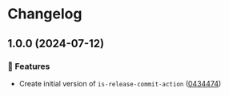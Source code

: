 # Changelog

## 1.0.0 (2024-07-12)


### 🚀 Features

* Create initial version of `is-release-commit-action` ([0434474](https://github.com/NiverEngineering/is-release-commit-action/commit/043447448c3a4d6de4ee3181c493ffd5d75f8875))
